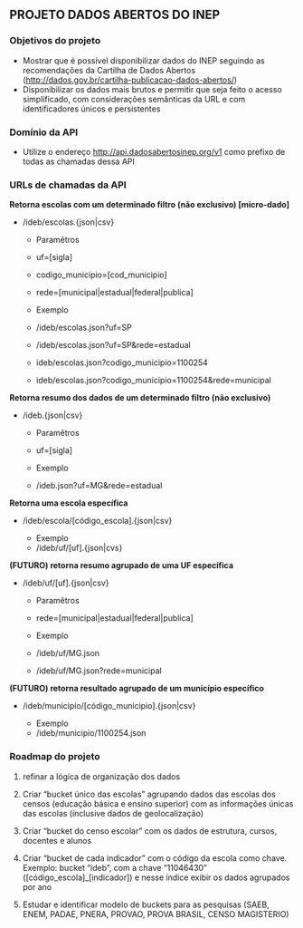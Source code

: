 
## **PROJETO DADOS ABERTOS DO INEP**

### Objetivos do projeto
* Mostrar que é possível disponibilizar dados do INEP seguindo as recomendações da Cartilha de Dados Abertos (http://dados.gov.br/cartilha-publicacao-dados-abertos/)
* Disponibilizar os dados mais brutos e permitir que seja feito o acesso simplificado, com considerações semânticas da URL e com identificadores únicos e persistentes

### Domínio da API

* Utilize o endereço http://api.dadosabertosinep.org/v1 como prefixo de todas as chamadas dessa API


### URLs de chamadas da API

**Retorna escolas com um determinado filtro (não exclusivo) [micro-dado]**
   * /ideb/escolas.{json|csv}
   
     * Paramêtros
      * uf=[sigla]
      * codigo_municipio=[cod_municipio]
      * rede=[municipal|estadual|federal|publica]
   
     * Exemplo
      * /ideb/escolas.json?uf=SP 
      * /ideb/escolas.json?uf=SP&rede=estadual
      * ideb/escolas.json?codigo_municipio=1100254
      * ideb/escolas.json?codigo_municipio=1100254&rede=municipal

**Retorna resumo dos dados de um determinado filtro (não exclusivo)**
   * /ideb.{json|csv}
  
     * Paramêtros
      * uf=[sigla]
  
     * Exemplo
      * /ideb.json?uf=MG&rede=estadual

**Retorna uma escola específica**
   * /ideb/escola/[código_escola].{json|csv}
  
     * Exemplo
      * /ideb/uf/[uf].{json|cvs}  

**(FUTURO) retorna resumo agrupado de uma UF específica**
   * /ideb/uf/[uf].{json|csv}
  
     * Paramêtros
      * rede=[municipal|estadual|federal|publica]
  
     * Exemplo
      * /ideb/uf/MG.json
      * /ideb/uf/MG.json?rede=municipal

**(FUTURO) retorna resultado agrupado de um município específico**
  * /ideb/municipio/[código_municipio].{json|csv}
     
     * Exemplo
      * /ideb/municipio/1100254.json

### Roadmap do projeto

1. refinar a lógica de organização dos dados

  1. Criar “bucket único das escolas” agrupando dados das escolas dos censos (educação básica e ensino superior) com as informações únicas das escolas (inclusive dados de geolocalização)
  1. Criar “bucket do censo escolar” com os dados de estrutura, cursos, docentes e alunos
  1. Criar “bucket de cada indicador” com o código da escola como chave. Exemplo: bucket “ideb”, com a chave “11046430” ([código_escola]_[indicador]) e nesse índice exibir os dados agrupados por ano
  1. Estudar e identificar modelo de buckets para as pesquisas (SAEB, ENEM, PADAE, PNERA, PROVAO, PROVA BRASIL, CENSO MAGISTERIO)
